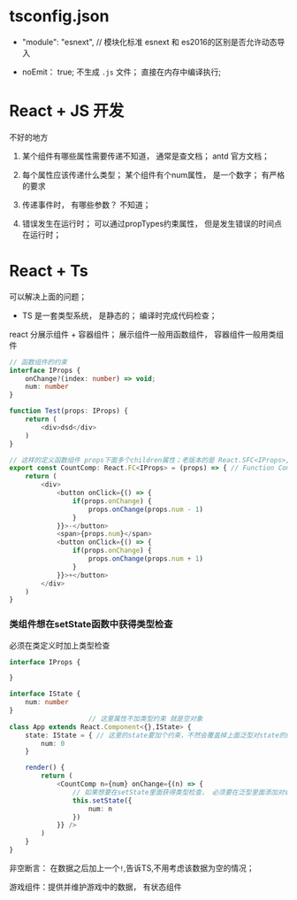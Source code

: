 # tsconfig.json

- "module": "esnext", // 模块化标准 esnext 和 es2016的区别是否允许动态导入

- noEmit： true; 不生成 `.js` 文件； 直接在内存中编译执行;


# React + JS 开发

不好的地方
1. 某个组件有哪些属性需要传递不知道， 通常是查文档； antd 官方文档；

2. 每个属性应该传递什么类型； 某个组件有个num属性， 是一个数字； 有严格的要求

3. 传递事件时， 有哪些参数？ 不知道；

4. 错误发生在运行时； 可以通过propTypes约束属性， 但是发生错误的时间点在运行时；


# React + Ts

可以解决上面的问题；

- TS 是一套类型系统， 是静态的； 编译时完成代码检查；


react 分展示组件 + 容器组件； 展示组件一般用函数组件， 容器组件一般用类组件

```ts
// 函数组件的约束
interface IProps {
	onChange?(index: number) => void;
	num: number
}

function Test(props: IProps) {
	return (
		<div>dsd</div>
	)
}

// 这样的定义函数组件 props下面多个children属性；老版本的是 React.SFC<IProps>, 已过期 函数组件不再是无状态（stateless)组件有Hooks可以使用
export const CountComp: React.FC<IProps> = (props) => { // Function Component
	return (
		<div>
			<button onClick={() => {
				if(props.onChange) {
					props.onChange(props.num - 1)
				}
			}}>-</button>
			<span>{props.num}</span>
			<button onClick={() => {
				if(props.onChange) {
					props.onChange(props.num + 1)
				}
			}}>+</button>
		</div>
	)
}

```

### 类组件想在setState函数中获得类型检查

必须在类定义时加上类型检查

```ts
interface IProps {

}

interface IState {
	num: number
}
					// 这里属性不加类型约束 就是空对象
class App extends React.Component<{},IState> {
	state: IState = { // 这里的state要加个约束，不然会覆盖掉上面泛型对state的约束
		num: 0
	}

	render() {
		return (
			<CountComp n={num} onChange={(n) => {
				// 如果想要在setState里面获得类型检查， 必须要在泛型里面添加对state约束 这样setState才会获得类型检查
				this.setState({
					num: n
				})
			}} />
		)
	}
}

```


非空断言： 在数据之后加上一个```!```,告诉TS,不用考虑该数据为空的情况；


游戏组件：提供并维护游戏中的数据， 有状态组件

